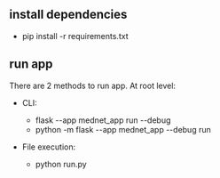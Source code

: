 ## install dependencies

- pip install -r requirements.txt

## run app

There are 2 methods to run app. At root level:

  - CLI:
    - flask --app mednet_app run --debug
    - python -m flask --app mednet_app --debug run
  
  - File execution:
    - python run.py